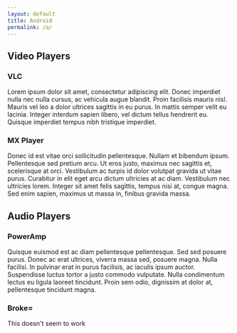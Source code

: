```yaml
---
layout: default
title: Android
permalink: /a/
---
```


## Video Players

### VLC
Lorem ipsum dolor sit amet, consectetur adipiscing elit. Donec imperdiet nulla nec nulla cursus, ac vehicula augue blandit. Proin facilisis mauris nisl. Mauris vel leo a dolor ultrices sagittis in eu purus. In mattis semper velit eu lacinia. Integer interdum sapien libero, vel dictum tellus hendrerit eu. Quisque imperdiet tempus nibh tristique imperdiet.

### MX Player
Donec id est vitae orci sollicitudin pellentesque. Nullam et bibendum ipsum. Pellentesque sed pretium arcu. Ut eros justo, maximus nec sagittis et, scelerisque at orci. Vestibulum ac turpis id dolor volutpat gravida ut vitae purus. Curabitur in elit eget arcu dictum ultricies at ac diam. Vestibulum nec ultricies lorem. Integer sit amet felis sagittis, tempus nisi at, congue magna. Sed enim sapien, maximus ut massa in, finibus gravida massa.

## Audio Players

### PowerAmp
Quisque euismod est ac diam pellentesque pellentesque. Sed sed posuere purus. Donec ac erat ultrices, viverra massa sed, posuere magna. Nulla facilisi. In pulvinar erat in purus facilisis, ac iaculis ipsum auctor. Suspendisse luctus tortor a justo commodo vulputate. Nulla condimentum lectus eu ligula laoreet tincidunt. Proin sem odio, dignissim at dolor at, pellentesque tincidunt magna. 

### Broke=
This doesn't seem to work
